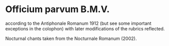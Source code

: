 # Officium parvum B.M.V.

according to the Antiphonale Romanum 1912 (but see some important exceptions
in the colophon) with later modifications of the rubrics reflected.

Nocturnal chants taken from the Nocturnale Romanum (2002).

